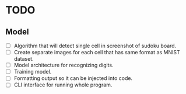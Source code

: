# TODO
## Model
- [ ] Algorithm that will detect single cell in screenshot of sudoku board.
- [ ] Create separate images for each cell that has same format as MNIST dataset.
- [ ] Model architecture for recognizing digits.
- [ ] Training model.
- [ ] Formatting output so it can be injected into code.
- [ ] CLI interface for running whole program.